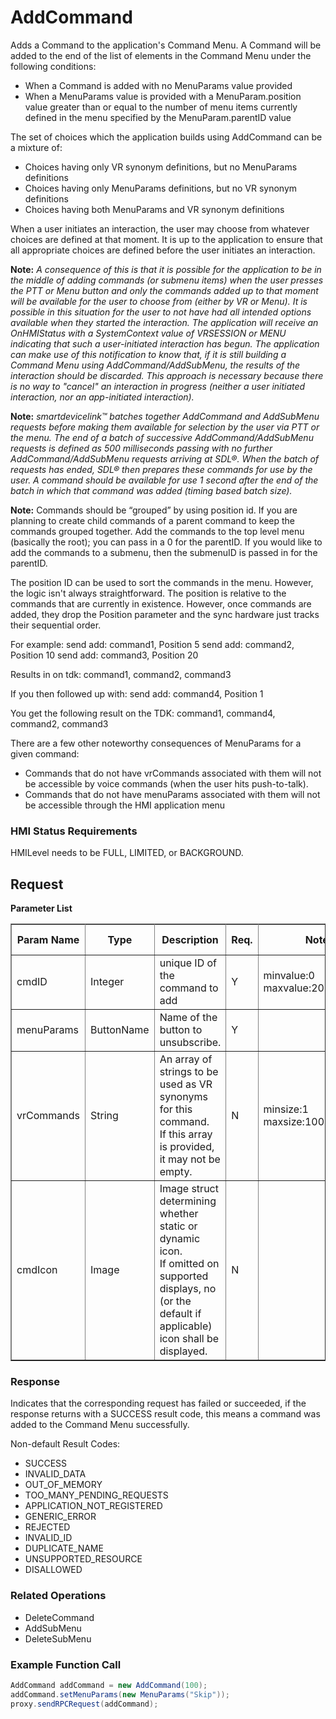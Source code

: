 # AddCommand

Adds a Command to the application's Command Menu.
A Command will be added to the end of the list of elements in the Command Menu under the following conditions:

- When a Command is added with no MenuParams value provided
- When a MenuParams value is provided with a MenuParam.position value greater than or equal to the number of menu items currently defined in the menu specified by the MenuParam.parentID value

The set of choices which the application builds using AddCommand can be a mixture of:

- Choices having only VR synonym definitions, but no MenuParams definitions
- Choices having only MenuParams definitions, but no VR synonym definitions
- Choices having both MenuParams and VR synonym definitions

When a user initiates an interaction, the user may choose from whatever choices are defined at that moment. It is up to the application to ensure that all appropriate choices are defined before the user initiates an interaction.

**Note:**  _A consequence of this is that it is possible for the application to be in the middle of adding commands (or submenu items) when the user presses the PTT or Menu button and only the commands added up to that moment will be available for the user to choose from (either by VR or Menu). It is possible in this situation for the user to not have had all intended options available when they started the interaction. The application will receive an OnHMIStatus with a SystemContext value of VRSESSION or MENU indicating that such a user-initiated interaction has begun. The application can make use of this notification to know that, if it is still building a Command Menu using AddCommand/AddSubMenu, the results of the interaction should be discarded. This approach is necessary because there is no way to "cancel" an interaction in progress (neither a user initiated interaction, nor an app-initiated interaction)._

**Note:** _smartdevicelink™ batches together AddCommand and AddSubMenu requests before making them available for selection by the user via PTT or the menu. The end of a batch of successive AddCommand/AddSubMenu requests is defined as 500 milliseconds passing with no further AddCommand/AddSubMenu requests arriving at SDL®. When the batch of requests has ended, SDL® then prepares these commands for use by the user. A command should be available for use 1 second after the end of the batch in which that command was added (timing based batch size)._

**Note:** Commands should be “grouped” by using position id. If you are planning to create child commands of a parent command to keep the commands grouped together. Add the commands to the top level menu (basically the root); you can pass in a 0 for the parentID. If you would like to add the commands to a submenu, then the submenuID is passed in for the parentID.

The position ID can be used to sort the commands in the menu. However, the logic isn't always straightforward. The position is relative to the commands that are currently in existence. However, once commands are added, they drop the Position parameter and the sync hardware just tracks their sequential order.

For example: send add: command1, Position 5 send add: command2, Position 10 send add: command3, Position 20

Results in on tdk: command1, command2, command3

If you then followed up with: send add: command4, Position 1

You get the following result on the TDK: command1, command4, command2, command3


There are a few other noteworthy consequences of MenuParams for a given command:
- Commands that do not have vrCommands associated with them will not be accessible by voice commands (when the user hits push-to-talk).
- Commands that do not have menuParams associated with them will not be accessible through the HMI application menu

### HMI Status Requirements
HMILevel needs to be FULL, LIMITED, or BACKGROUND.

## Request
**Parameter List**
<table border="1" rules="all">
 <tr>
   <th>Param Name</th>
   <th>Type</th>
   <th>Description</th>
              <th> Req.</th>
   <th>Notes</th>
   <th>Version Available</th>
 </tr>
 <tr>
   <td>cmdID</td>
   <td> Integer</td>
   <td>unique ID of the command to add</td>
              <td>Y</td>
   <td> minvalue:0<br>maxvalue:2000000000</td>
   <td>SmartDeviceLink 1.0</td>
 </tr>
 <tr>
   <td>menuParams</td>
   <td>ButtonName</td>
   <td>Name of the button to unsubscribe.</td>
              <td>Y</td>
   <td></td>
   <td>SmartDeviceLink 1.0</td>
 </tr>
 <tr>
   <td>vrCommands</td>
   <td>String</td>
   <td>An array of strings to be used as VR synonyms for this command.<br>    	If this array is provided, it may not be empty.</td>
              <td>N</td>
   <td>minsize:1<br> maxsize:100</td>
   <td>SmartDeviceLink 1.0</td>
 </tr>
 <tr>
   <td>cmdIcon</td>
   <td>Image</td>
   <td>Image struct determining whether static or dynamic icon.<br>If omitted on supported displays, no (or the default if applicable) icon shall be displayed.</td>
              <td>N</td>
   <td></td>
   <td>SmartDeviceLink 1.0</td>
 </tr>
</table>

### Response

Indicates that the corresponding request has failed or succeeded, if the response returns with a SUCCESS result code, this means a command was added to the Command Menu successfully.

Non-default Result Codes:

- SUCCESS
- INVALID_DATA
- OUT_OF_MEMORY
- TOO_MANY_PENDING_REQUESTS
- APPLICATION_NOT_REGISTERED
- GENERIC_ERROR
- REJECTED
- INVALID_ID
- DUPLICATE_NAME
- UNSUPPORTED_RESOURCE
- DISALLOWED

### Related Operations 
- DeleteCommand
- AddSubMenu
- DeleteSubMenu

### Example Function Call 
```java
AddCommand addCommand = new AddCommand(100);
addCommand.setMenuParams(new MenuParams("Skip"));
proxy.sendRPCRequest(addCommand);
```
